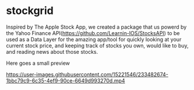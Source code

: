 # stockgrid
Inspired by The Apple Stock App, we created a package that us powerd by the Yahoo Finance API(https://github.com/Learnin-IOS/StocksAPI) to be used as a Data Layer for the amazing app/tool for quickly looking at your current stock price, and keeping track of stocks you own, would like to buy, and reading news about those stocks.

Here goes a small preview

https://user-images.githubusercontent.com/15221546/233482674-1bbc79c9-6c35-4ef9-90ce-6649d993270d.mp4

